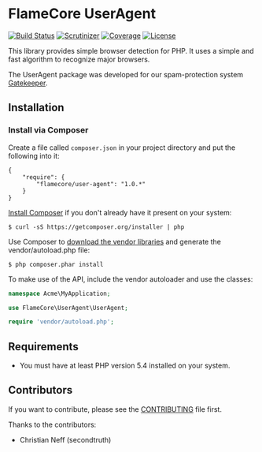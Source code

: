 FlameCore UserAgent
===================

[![Build Status](https://img.shields.io/travis/FlameCore/UserAgent.svg)](https://travis-ci.org/FlameCore/UserAgent)
[![Scrutinizer](http://img.shields.io/scrutinizer/g/FlameCore/UserAgent.svg)](https://scrutinizer-ci.com/g/FlameCore/UserAgent)
[![Coverage](http://img.shields.io/scrutinizer/coverage/g/FlameCore/UserAgent.svg)](https://scrutinizer-ci.com/g/FlameCore/UserAgent)
[![License](http://img.shields.io/packagist/l/flamecore/user-agent.svg)](http://www.flamecore.org/projects/user-agent)

This library provides simple browser detection for PHP. It uses a simple and fast algorithm to recognize major browsers.

The UserAgent package was developed for our spam-protection system [Gatekeeper](https://github.com/FlameCore/Gatekeeper).


Installation
------------

### Install via Composer

Create a file called `composer.json` in your project directory and put the following into it:

```
{
    "require": {
        "flamecore/user-agent": "1.0.*"
    }
}
```

[Install Composer](https://getcomposer.org/doc/00-intro.md#installation-nix) if you don't already have it present on your system:

    $ curl -sS https://getcomposer.org/installer | php

Use Composer to [download the vendor libraries](https://getcomposer.org/doc/00-intro.md#using-composer) and generate the vendor/autoload.php file:

    $ php composer.phar install

To make use of the API, include the vendor autoloader and use the classes:

```php
namespace Acme\MyApplication;

use FlameCore\UserAgent\UserAgent;

require 'vendor/autoload.php';
```


Requirements
------------

* You must have at least PHP version 5.4 installed on your system.


Contributors
------------

If you want to contribute, please see the [CONTRIBUTING](CONTRIBUTING.md) file first.

Thanks to the contributors:

* Christian Neff (secondtruth)
